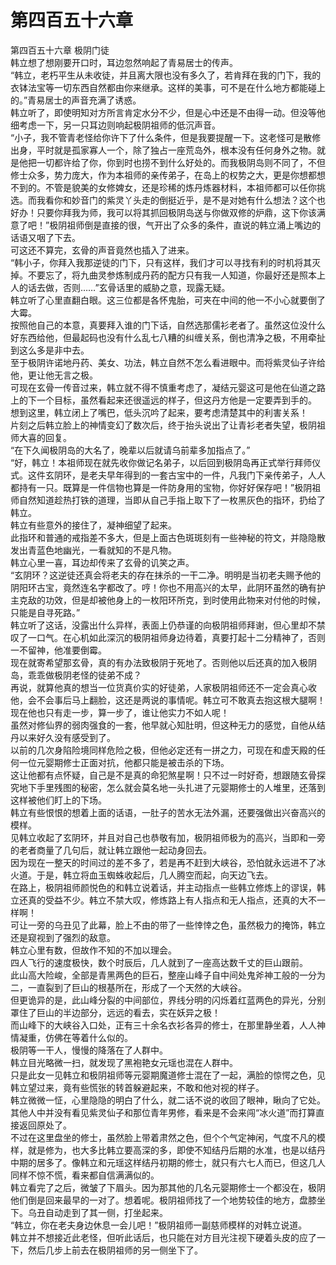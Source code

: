 # 第四百五十六章

第四百五十六章 极阴门徒\
韩立想了想刚要开口时，耳边忽然响起了青易居士的传声。\
“韩立，老朽平生从未收徒，并且离大限也没有多久了，若肯拜在我的门下，我的衣钵法宝等一切东西自然都由你来继承。这样的美事，可不是在什么地方都能碰上的。”青易居士的声音充满了诱惑。\
韩立听了，即使明知对方所言肯定水分不少，但是心中还是不由得一动。但没等他细考虑一下，另一只耳边则响起极阴祖师的低沉声音。\
“小子，我不管青老怪给你许下了什么条件，但是我要提醒一下。这老怪可是散修出身，平时就是孤家寡人一个，除了独占一座荒岛外，根本没有任何身外之物。就是他把一切都许给了你，你到时也捞不到什么好处的。而我极阴岛则不同了，不但修士众多，势力庞大，作为本祖师的亲传弟子，在岛上的权势之大，更是你想都想不到的。不管是貌美的女修婢女，还是珍稀的炼丹炼器材料，本祖师都可以任你挑选。而我看你和妙音门的紫灵丫头走的倒挺近乎，是不是对她有什么想法？这个也好办！只要你拜我为师，我可以将其抓回极阴岛送与你做双修的炉鼎，这下你该满意了吧！”极阴祖师倒是直接的很，气开出了众多的条件，直说的韩立涌上嘴边的话语又咽了下去。\
可这还不算完，玄骨的声音竟然也插入了进来。\
“韩小子，你拜入我那逆徒的门下，只有这样，我们才可以寻找有利的时机将其灭掉。不要忘了，将九曲灵参炼制成丹药的配方只有我一人知道，你最好还是照本上人的话去做，否则……”玄骨话里的威胁之意，现露无疑。\
韩立听了心里直翻白眼。这三位都是各怀鬼胎，可夹在中间的他一不小心就要倒了大霉。\
按照他自己的本意，真要拜入谁的门下话，自然选那儒衫老者了。虽然这位没什么好东西给他，但最起码也没有什么乱七八糟的纠缠关系，倒也清净之极，不用牵扯到这么多是非中去。\
至于极阴许诺地丹药、美女、功法，韩立自然不怎么看进眼中。而将紫灵仙子许给他，更让他无言之极。\
可现在玄骨一传音过来，韩立就不得不慎重考虑了，凝结元婴这可是他在仙道之路上的下一个目标，虽然看起来还很遥远的样子，但这丹方他是一定要弄到手的。\
想到这里，韩立闭上了嘴巴，低头沉吟了起来，要考虑清楚其中的利害关系！\
片刻之后韩立脸上的神情变幻了数次后，终于抬头说出了让青衫老者失望，极阴祖师大喜的回复。\
“在下久闻极阴岛的大名了，晚辈以后就请乌前辈多加指点了。”\
“好，韩立！本祖师现在就先收你做记名弟子，以后回到极阴岛再正式举行拜师仪式。这件玄阴环，是老夫早年得到的一套古宝中的一件，凡我门下亲传弟子，人人都持有一只。既算是一件信物也算是一件防身用的宝物，你好好保存吧！”极阴祖师自然知道趁热打铁的道理，当即从自己手指上取下了一枚黑灰色的指环，扔给了韩立。\
韩立有些意外的接住了，凝神细望了起来。\
此指环和普通的戒指差不多大，但是上面古色斑斑刻有一些神秘的符文，并隐隐散发出青蓝色地幽光，一看就知的不是凡物。\
韩立心里一喜，耳边却传来了玄骨的讥笑之声。\
“玄阴环？这逆徒还真会将老夫的存在抹杀的一干二净。明明是当初老夫赐予他的阴阳环古宝，竟然连名字都改了。哼！你也不用高兴的太早，此阴环虽然的确有护主克敌的功效，但是却被他身上的一枚阳环所克，到时使用此物来对付他的时候，只能是自寻死路。”\
韩立听了这话，没露出什么异样，表面上仍恭谨的向极阴祖师拜谢，但心里却不禁叹了一口气。在心机如此深沉的极阴祖师身边待着，真要打起十二分精神了，否则一不留神，他准要倒霉。\
现在就寄希望那玄骨，真的有办法致极阴于死地了。否则他以后还真的加入极阴岛，乖乖做极阴老怪的徒弟不成？\
再说，就算他真的想当一位货真价实的好徒弟，人家极阴祖师还不一定会真心收他，会不会事后马上翻脸，这还是两说的事情呢。韩立可不敢真去抱这根大腿啊！\
现在他也只有走一步，算一步了，谁让他实力不如人呢！\
虽然对修仙界的弱肉强食的一套，他早就心知肚明，但这种无力的感觉，自他从结丹以来好久没有感受到了。\
以前的几次身陷险境同样危险之极，但他必定还有一拼之力，可现在和虚天殿的任何一位元婴期修士正面对抗，他都只能是被击杀的下场。\
这让他都有点怀疑，自己是不是真的命犯煞星啊！只不过一时好奇，想跟随玄骨探究地下手里残图的秘密，怎么就会莫名地一头扎进了元婴期修士的人堆里，还落到这样被他们盯上的下场。\
韩立有些恨恨的想着上面的话语，一肚子的苦水无法外漏，还要强做出兴奋高兴的模样。\
见韩立收起了玄阴环，并且对自己也恭敬有加，极阴祖师极为的高兴，当即和一旁的老者商量了几句后，就让韩立跟他一起动身回去。\
因为现在一整天的时间过的差不多了，若是再不赶到大峡谷，恐怕就永远进不了冰火道。于是，韩立将血玉蜘蛛收起后，几人腾空而起，向天边飞去。\
在路上，极阴祖师颜悦色的和韩立说着话，并主动指点一些韩立修炼上的谬误，韩立还真的受益不少。韩立不禁大叹，修炼路上有人指点和无人指点，还真的大不一样啊！\
可让一旁的乌丑见了此幕，脸上不由的带了一些悻悻之色，虽然极力的掩饰，韩立还是窥视到了强烈的敌意。\
韩立心里有数，但故作不知的不加以理会。\
四人飞行的速度极快，数个时辰后，几人就到了一座高达数千丈的巨山跟前。\
此山高大险峻，全部是青黑两色的巨石，整座山峰子自中间处鬼斧神工般的一分为二，一直裂到了巨山的根基所在，形成了一个天然的大峡谷。\
但更诡异的是，此山峰分裂的中间部位，界线分明的闪烁着红蓝两色的异光，分别罩住了巨山的半边部分，远远的看去，实在妖异之极！\
而山峰下的大峡谷入口处，正有三十余名衣衫各异的修士，在那里静坐着，人人神情凝重，仿佛在等着什么似的。\
极阴等一干人，慢慢的降落在了人群中。\
韩立目光略微一扫，就发现了黑袍艳女元瑶也混在人群中。\
只是此女一见韩立和极阴祖师等元婴期魔道修士混在了一起，满脸的惊愕之色，见韩立望过来，竟有些慌张的转首躲避起来，不敢和他对视的样子。\
韩立微微一怔，心里隐隐的明白了什么，就二话不说的收回了眼神，瞅向了它处。\
其他人中并没有看见紫灵仙子和那位青年男修，看来是不会来闯“冰火道”而打算直接返回原处了。\
不过在这里盘坐的修士，虽然脸上带着肃然之色，但个个气定神闲，气度不凡的模样，就是修为，也大多比韩立要高深的多，即使不知结丹后期的水准，也是以结丹中期的居多了。像韩立和元瑶这样结丹初期的修士，就只有六七人而已，但这几人同样不惊不慌，看来都自信满满似的。\
韩立看完了之后，微皱了下眉头。因为那其他的几名元婴期修士一个都没在，极阴他们倒是回来最早的一对了。想着呢。极阴祖师找了一个地势较佳的地方，盘膝坐下。乌丑自动走到了其一侧，打坐起来。\
“韩立，你在老夫身边休息一会儿吧！”极阴祖师一副慈师模样的对韩立说道。\
韩立并不想接近此老怪，但听此话后，也只能在对方目光注视下硬着头皮的应了一下，然后几步上前去在极阴祖师的另一侧坐下了。
